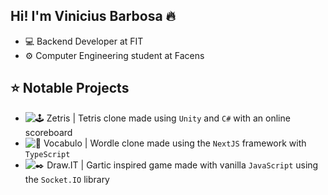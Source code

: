 
## Hi! I'm Vinicius Barbosa 🔥

- 💻 Backend Developer at FIT
- ⚙️ Computer Engineering student at Facens

## ⭐ Notable Projects
- ![🕹️ Zetris](https://github.com/vininew921/Zetris) | Tetris clone made using `Unity` and `C#` with an online scoreboard
- ![🧩 Vocabulo](https://github.com/vininew921/vocabulo) | Wordle clone made using the `NextJS` framework with `TypeScript`
- ![✒️ Draw.IT](https://github.com/vininew921/draw.it) | Gartic inspired game made with vanilla `JavaScript` using the `Socket.IO` library
